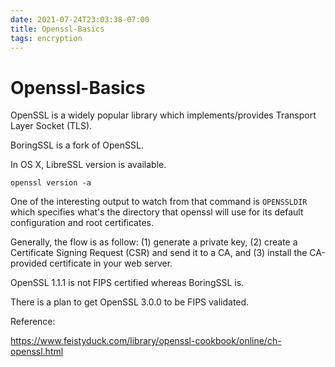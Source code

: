 ```yaml
---
date: 2021-07-24T23:03:38-07:00
title: Openssl-Basics
tags: encryption
---
```


# Openssl-Basics

OpenSSL is a widely popular library which implements/provides Transport Layer Socket (TLS).

BoringSSL is a fork of OpenSSL.

In OS X, LibreSSL version is available. 

`openssl version -a`

One of the interesting output to watch from that command is `OPENSSLDIR` which specifies what's the directory that openssl will use for its default configuration and root certificates.

Generally, the flow is as follow: (1) generate a private key, (2) create a Certificate Signing Request (CSR) and send it to a CA, and (3) install the CA-provided certificate in your web server.

OpenSSL 1.1.1 is not FIPS certified whereas BoringSSL is.

There is a plan to get OpenSSL 3.0.0 to be FIPS validated.

Reference:

https://www.feistyduck.com/library/openssl-cookbook/online/ch-openssl.html




